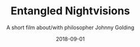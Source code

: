---
title: Entangled Nightvisions
subtitle: A short film about/with philosopher Johnny Golding
meta1:
meta2:
date: '2018-09-01'
image: the Future Waters film still 2.jpg
thumbnail: entangled.jpg
related: []
category: ['films']
---
